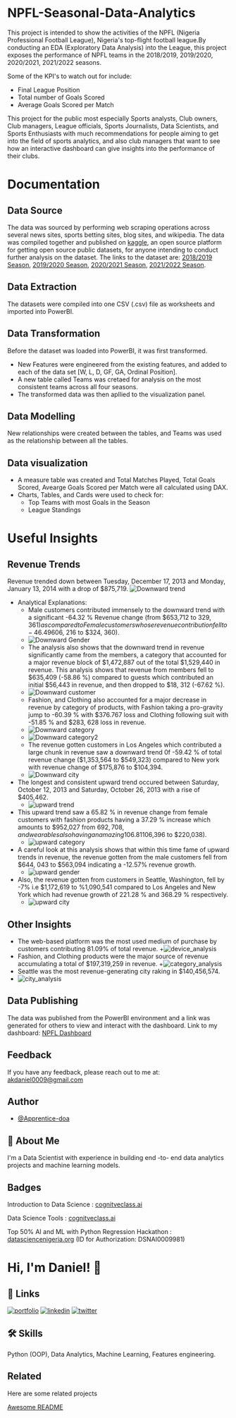 # NPFL-Seasonal-Data-Analytics

This project is intended to show the activities of the NPFL (Nigeria Professional Football League), Nigeria's top-flight football league.By conducting an EDA (Exploratory Data Analysis) into the League, this project exposes the performance of NPFL teams in the 2018/2019, 2019/2020, 2020/2021, 2021/2022 seasons.

Some of the KPI's to watch out for include:
+ Final League Position
+ Total number of Goals Scored
+ Average Goals Scored per Match

This project for the public most especially Sports analysts, Club owners, Club managers, League officials, Sports Journalists, Data Scientists, and Sports Enthusiasts with much recommendations for people aiming to get into the field of sports analytics, and also club managers that want to see how an interactive dashboard can give insights into the performance of their clubs.

# Documentation

## Data Source 

The data was sourced by performing web scraping operations across several news sites, sports betting sites, blog sites, and wikipedia. 
The data was compiled together and published on [kaggle](https://www.kaggle.com/), an open source platform for getting open source public datasets, for anyone intending to conduct further analysis on the dataset.
The links to the dataset are: [2018/2019 Season](https://www.kaggle.com/datasets/danielakhabue/npfl-2018-2019-season), [2019/2020 Season](https://www.kaggle.com/datasets/danielakhabue/npfl-nigeria-professional-football-league-19-20), [2020/2021 Season](https://www.kaggle.com/datasets/danielakhabue/npfl-2020-2021-season), [2021/2022 Season](https://www.kaggle.com/datasets/danielakhabue/npfl-2021-2022-season).

## Data Extraction
The datasets were compiled into one  CSV (.csv) file as worksheets and imported into PowerBI. 

## Data Transformation
Before the dataset was loaded into PowerBI, it was first transformed.
+ New Features were engineered from the existing features, and added to each of the data set  [W, L, D, GF, GA, Ordinal Position].
+ A new table called Teams was cretaed for analysis on the most consistent teams across all four seasons.
+ The transformed data was then apllied to the visualization panel.

## Data Modelling
New relationships were created between the tables, and Teams was used as the relationship between all the tables.

## Data visualization
+ A measure table was created and Total Matches Played, Total Goals Scored, Avearge Goals Scored per Match  were all calculated using DAX.
+ Charts, Tables, and Cards were used to check for:
   + Top Teams with most Goals in the Season
   + League Standings

# Useful Insights
## Revenue Trends
Revenue trended down between Tuesday, December 17, 2013 and Monday, January 13, 2014 with a drop of $875,719.
![Downward trend](https://github.com/Apprentice-doa/PowerBI-E-Commerce-Data-Analytics/blob/main/images/Downward%20Trend.png)
+ Analytical Explanations:
    + Male customers contributed immensely to the downward trend with a significant -64.32 % Revenue change (from $653,712 to $329, 361) as compared to Female customers  whose revenue contribution fell to -46.49 % ($606, 216 to $324, 360).
    + ![Downward Gender](https://github.com/Apprentice-doa/PowerBI-E-Commerce-Data-Analytics/blob/main/images/Downward_Gender.png)
    + The analysis also shows that the downward trend in revenue significantly came from the members, a category that accounted for a major revenue block of $1,472,887 out of the total $1,529,440 in revenue. This analysis shows that revenue from members fell to $635,409 (-58.86 %) compared to guests which contributed an initial $56,443 in revenue, and then dropped to $18, 312 (-67.62 %).
    + ![Downward customer](https://github.com/Apprentice-doa/PowerBI-E-Commerce-Data-Analytics/blob/main/images/Downward_Customer.png)
    + Fashion, and Clothing also accounted for a major decrease in revenue by category of products, with Fashion taking a pro-gravity jump to -60.39 % with $376.767 loss and Clothing following suit with -51.85 % and $283, 628 loss in revenue.
    + ![Downward category](https://github.com/Apprentice-doa/PowerBI-E-Commerce-Data-Analytics/blob/main/images/Downward_Category.png) 
    + ![Downward category2](https://github.com/Apprentice-doa/PowerBI-E-Commerce-Data-Analytics/blob/main/images/Downward_Category%20(2).png)
    + The revenue gotten customers in Los Angeles which contributed a large chunk in revenue saw a downward trend 0f -59.42 % of total revenue change ($1,353,564 to $549,323) compared to New york with revenue change of $175,876 to $104,394.
    + ![Downward city](https://github.com/Apprentice-doa/PowerBI-E-Commerce-Data-Analytics/blob/main/images/Downward_City.png)
+ The longest and consistent upward trend occured between Saturday, October 12, 2013 and Saturday, October 26, 2013 with a rise of $405,462.
    + ![upward trend](https://github.com/Apprentice-doa/PowerBI-E-Commerce-Data-Analytics/blob/main/images/Upward%20Trend.png)
+ This upward trend saw a 65.82 % in revenue change from female customers with fashion products having a 37.29 % increase which amounts to $952,027 from $692,708, and wearables also having an amazing 106.81 % increase in revenue ($106,396 to $220,038).
    + ![upward category](https://github.com/Apprentice-doa/PowerBI-E-Commerce-Data-Analytics/blob/main/images/Upward_Category.png)
+ A careful look at this analysis shows that within this time fame of upward trends in revenue, the revenue gotten from the male customers fell from $644, 043 to $563,094 indicating a -12.57% revenue growth.
    + ![upward gender](https://github.com/Apprentice-doa/PowerBI-E-Commerce-Data-Analytics/blob/main/images/Upward_Gender.png)
+ Also, the revenue gotten from customers in Seattle, Washington, fell by -7% i.e $1,172,619 to %1,090,541 compared to Los Angeles and New York which had revenue growth of 221.28 % and 368.29 % respectively.
    + ![upward city](https://github.com/Apprentice-doa/PowerBI-E-Commerce-Data-Analytics/blob/main/images/Upward_City.png)
## Other Insights
+ The web-based platform was the most used medium of purchase by customers contributing 81.09% of total revenue.
    +![device_analysis](https://github.com/Apprentice-doa/PowerBI-E-Commerce-Data-Analytics/blob/main/images/Device%20Analysis.png)
+ Fashion, and Clothing products were the major source of revenue accumulating a total of $197,319,259 in revenue.
    +![category_analysis](https://github.com/Apprentice-doa/PowerBI-E-Commerce-Data-Analytics/blob/main/images/Category%20Analysis.png)
+ Seattle was the most revenue-generating city raking in $140,456,574.
+ ![city_analysis](https://github.com/Apprentice-doa/PowerBI-E-Commerce-Data-Analytics/blob/main/images/City_Analysis.png)

## Data Publishing
The data was published from the PowerBI environment and a link was generated for others to view and interact with the dashboard.
Link to my dashboard: [NPFL Dashboard](https://bit.ly/npfl_dashboard)

## Feedback

If you have any feedback, please reach out to me at: akdaniel0009@gmail.com

## Author

- [@Apprentice-doa](https://github.com/Apprentice-doa)

## 🚀 About Me
I'm a Data Scientist with experience in building end -to- end data analytics projects and machine learning models.

## Badges

Introduction to Data Science :  [cognitveclass.ai](https://courses.cognitiveclass.ai/certificates/365fbc9951984872b676b58bf6b750b0)

Data Science Tools : [cognitveclass.ai](https://courses.cognitiveclass.ai/certificates/b548573757be44ac8f00dd771ceba37c)

Top 50% AI and ML with Python Regression Hackathon : [datasciencenigeria.org](https://cert.datasciencenigeria.ai/) (ID for Authorization: DSNAI0009981)

# Hi, I'm Daniel! 👋

## 🔗 Links
[![portfolio](https://img.shields.io/badge/my_portfolio-000?style=for-the-badge&logo=ko-fi&logoColor=white)](https://bit.ly/daniel-akhabue)
[![linkedin](https://img.shields.io/badge/linkedin-0A66C2?style=for-the-badge&logo=linkedin&logoColor=white)](https://linkedin.com/in/daniel-akhabue/)
[![twitter](https://img.shields.io/badge/twitter-1DA1F2?style=for-the-badge&logo=twitter&logoColor=white)](https://twitter.com/doa_apprentice/)

## 🛠 Skills
Python (OOP), Data Analytics, Machine Learning, Features engineering.

## Related

Here are some related projects

[Awesome README](https://github.com/Apprentice-doa/PowerBI-E-Commerce-Data-Analytics/blob/main/README.md)

